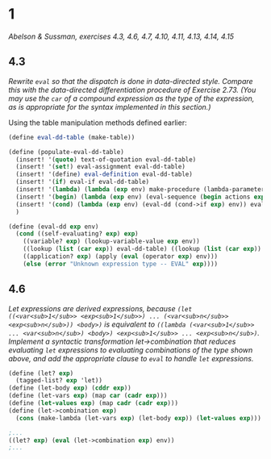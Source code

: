 # 1

*Abelson & Sussman, exercises 4.3, 4.6, 4.7, 4.10, 4.11, 4.13, 4.14, 4.15*

## 4.3

*Rewrite `eval` so that the dispatch is done in data-directed style. Compare this with the data-directed differentiation procedure of Exercise 2.73. (You may use the `car` of a compound expression as the type of the expression, as is appropriate for the syntax implemented in this section.)*

Using the table manipulation methods defined earlier:
```scheme
(define eval-dd-table (make-table))

(define (populate-eval-dd-table)
  (insert! '(quote) text-of-quotation eval-dd-table)
  (insert! '(set!) eval-assignment eval-dd-table)
  (insert! '(define) eval-definition eval-dd-table)
  (insert! '(if) eval-if eval-dd-table)
  (insert! '(lambda) (lambda (exp env) make-procedure (lambda-parameters exp) (lambda-body exp) env) eval-dd-table)
  (insert! '(begin) (lambda (exp env) (eval-sequence (begin actions exp) env)) eval-dd-table)
  (insert! '(cond) (lambda (exp env) (eval-dd (cond->if exp) env)) eval-dd-table)
  )

(define (eval-dd exp env)
  (cond ((self-evaluating? exp) exp)
    ((variable? exp) (lookup-variable-value exp env))
    ((lookup (list (car exp)) eval-dd-table) ((lookup (list (car exp)) eval-dd-table) exp env))
    ((application? exp) (apply (eval (operator exp) env)))
    (else (error "Unknown expression type -- EVAL" exp))))
```

## 4.6

*Let expressions are derived expressions, because `(let ((<var<sub>1</sub>> <exp<sub>1</sub>>) ... (<var<sub>n</sub>> <exp<sub>n</sub>)) <body>)` is equivalent to `((lambda (<var<sub>1</sub>> ... <var<sub>n</sub>) <body>) <exp<sub>1</sub>> ... <exp<sub>n</sub>)`. Implement a syntactic transformation let->combination that reduces evaluating `let` expressions to evaluating combinations of the type shown above, and add the appropriate clause to `eval` to handle `let` expressions.*

```scheme
(define (let? exp)
  (tagged-list? exp 'let))
(define (let-body exp) (cddr exp))
(define (let-vars exp) (map car (cadr exp)))
(define (let-values exp) (map cadr (cadr exp)))
(define (let->combination exp)
  (cons (make-lambda (let-vars exp) (let-body exp)) (let-values exp)))

;...
((let? exp) (eval (let->combination exp) env))
;...
```
